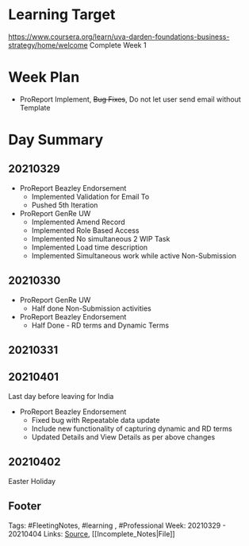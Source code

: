 # Learning Target
https://www.coursera.org/learn/uva-darden-foundations-business-strategy/home/welcome
Complete Week 1 
 
# Week Plan
- ProReport Implement, ~~Bug Fixes~~, Do not let user send email without Template


# Day Summary
## 20210329
- ProReport Beazley Endorsement
	- Implemented Validation for Email To
	- Pushed 5th Iteration 
- ProReport GenRe UW
	- Implemented Amend Record
	- Implemented Role Based Access
	- Implemented No simultaneous 2 WIP Task
	- Implemented Load time description
	- Implemented Simultaneous work while active Non-Submission

## 20210330
- ProReport GenRe UW
	- Half done Non-Submission activities
- ProReport Beazley Endorsement
	- Half Done - RD terms and Dynamic Terms

## 20210331


## 20210401
Last day before leaving for India
- ProReport Beazley Endorsement
	- Fixed bug with Repeatable data update
	- Include new functionality of capturing dynamic and RD terms 
	- Updated Details and View Details as per above changes

## 20210402
Easter Holiday

## Footer

Tags: #FleetingNotes, #learning , #Professional
Week: 20210329 - 20210404
Links: 
[Source](template.md), [[Incomplete_Notes|File]]

<!--
Comment -   
-->
<!--stackedit_data:
eyJoaXN0b3J5IjpbLTI2OTQ4NzE1NCwtOTk2MTE4MDIxLC04Nz
k3ODU4NzIsLTcyOTE5OTk0LC0xNjY3NTkxMjQwXX0=
-->